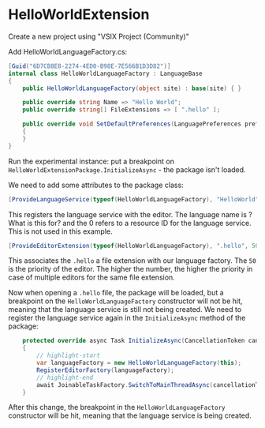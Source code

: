 # HelloWorldExtension

Create a new project using "VSIX Project (Community)"

Add HelloWorldLanguageFactory.cs:

```csharp
[Guid("6D7CB8E8-2274-4ED0-B98E-7E566B1D3D82")]
internal class HelloWorldLanguageFactory : LanguageBase
{
    public HelloWorldLanguageFactory(object site) : base(site) { }

    public override string Name => "Hello World";
    public override string[] FileExtensions => [ ".hello" ];

    public override void SetDefaultPreferences(LanguagePreferences preferences)
    {
    }
}
```

Run the experimental instance: put a breakpoint on `HelloWorldExtensionPackage.InitializeAsync` - the package isn't loaded.

We need to add some attributes to the package class:

```csharp
[ProvideLanguageService(typeof(HelloWorldLanguageFactory), "HelloWorld", 0)]
```

This registers the language service with the editor. The language name is ?What is this for? and the 0 refers to a resource ID for the language service. This is not used in this example.

```csharp
[ProvideEditorExtension(typeof(HelloWorldLanguageFactory), ".hello", 50)]
```

This associates the `.hello` a file extension with our language factory. The `50` is the priority of the editor. The higher the number, the higher the priority in case of multiple editors for the same file extension.

Now when opening a `.hello` file, the package will be loaded, but a breakpoint on the `HelloWorldLanguageFactory` constructor will not be hit, meaning that the language service is still not being created. We need to register the language service again in the `InitializeAsync` method of the package:

```csharp
    protected override async Task InitializeAsync(CancellationToken cancellationToken, IProgress<ServiceProgressData> progress)
    {
        // highlight-start
        var languageFactory = new HelloWorldLanguageFactory(this);
        RegisterEditorFactory(languageFactory);
        // highlight-end
        await JoinableTaskFactory.SwitchToMainThreadAsync(cancellationToken);
    }
```

After this change, the breakpoint in the `HelloWorldLanguageFactory` constructor will be hit, meaning that the language service is being created.